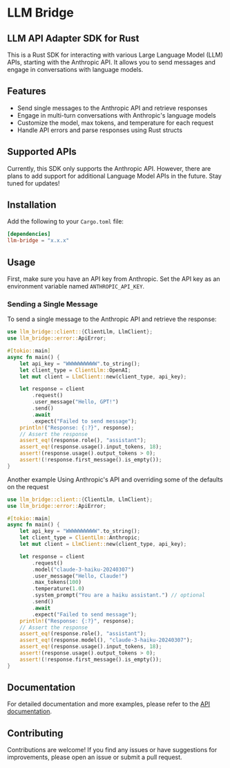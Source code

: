 # LLM Bridge

## LLM API Adapter SDK for Rust

This is a Rust SDK for interacting with various Large Language Model (LLM) APIs, starting with the Anthropic API. It
allows you to
send messages and engage in conversations with language models.

## Features

- Send single messages to the Anthropic API and retrieve responses
- Engage in multi-turn conversations with Anthropic's language models
- Customize the model, max tokens, and temperature for each request
- Handle API errors and parse responses using Rust structs

## Supported APIs

Currently, this SDK only supports the Anthropic API. However, there are plans to add support for additional Language
Model APIs in the future. Stay tuned for updates!

## Installation

Add the following to your `Cargo.toml` file:

```toml
[dependencies]
llm-bridge = "x.x.x"
```

## Usage

First, make sure you have an API key from Anthropic. Set the API key as an environment variable
named `ANTHROPIC_API_KEY`.

### Sending a Single Message

To send a single message to the Anthropic API and retrieve the response:

```rust
use llm_bridge::client::{ClientLlm, LlmClient};
use llm_bridge::error::ApiError;

#[tokio::main]
async fn main() {
    let api_key = "WWWWWWWWWW".to_string();
    let client_type = ClientLlm::OpenAI;
    let mut client = LlmClient::new(client_type, api_key);

    let response = client
        .request()
        .user_message("Hello, GPT!")
        .send()
        .await
        .expect("Failed to send message");
    println!("Response: {:?}", response);
    // Assert the response
    assert_eq!(response.role(), "assistant");
    assert_eq!(response.usage().input_tokens, 18);
    assert!(response.usage().output_tokens > 0);
    assert!(!response.first_message().is_empty());
}
```

Another example Using Anthropic's API and overriding some of the defaults on the request

```rust
use llm_bridge::client::{ClientLlm, LlmClient};
use llm_bridge::error::ApiError;

#[tokio::main]
async fn main() {
    let api_key = "WWWWWWWWWW".to_string();
    let client_type = ClientLlm::Anthropic;
    let mut client = LlmClient::new(client_type, api_key);

    let response = client
        .request()
        .model("claude-3-haiku-20240307")
        .user_message("Hello, Claude!")
        .max_tokens(100)
        .temperature(1.0)
        .system_prompt("You are a haiku assistant.") // optional
        .send()
        .await
        .expect("Failed to send message");
    println!("Response: {:?}", response);
    // Assert the response
    assert_eq!(response.role(), "assistant");
    assert_eq!(response.model(), "claude-3-haiku-20240307");
    assert_eq!(response.usage().input_tokens, 18);
    assert!(response.usage().output_tokens > 0);
    assert!(!response.first_message().is_empty());
}
```

## Documentation

For detailed documentation and more examples, please refer to
the [API documentation](https://docs.rs/llm-bridge/latest/llm_bridge/).

## Contributing

Contributions are welcome! If you find any issues or have suggestions for improvements, please open an issue or submit a
pull request.

